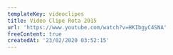 ```yaml
---
templateKey: videoclipes
title: Video Clipe Rota 2015
url: 'https://www.youtube.com/watch?v=HKIbgyC4SNA'
freeContent: true
createdAt: '23/02/2020 03:52:15'
---
```


